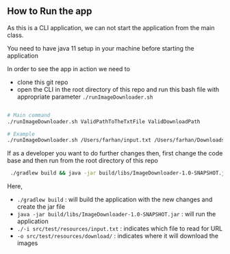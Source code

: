 ## How to Run the app
As this is a CLI application, we can not start the application from the main class.

You need to have java 11 setup in your machine before starting the application


In order to see the app in action we need to 

- clone this git repo
- open the CLI in the root directory of this repo and run this bash file with appropriate parameter `./runImageDownloader.sh` 


```bash

# Main command 
./runImageDownloader.sh ValidPathToTheTxtFile ValidDownloadPath

# Example
./runImageDownloader.sh /Users/farhan/input.txt /Users/farhan/Downloads/
```

If as a developer you want to do further changes then, first change the code base and then run from the root directory of this repo 

```bash
 ./gradlew build && java -jar build/libs/ImageDownloader-1.0-SNAPSHOT.jar -i src/test/resources/input.txt -o src/test/resources/download/
```

Here,
- `./gradlew build` : will build the application with the new changes and create the jar file
- `java -jar build/libs/ImageDownloader-1.0-SNAPSHOT.jar` : will run the application 
- `./-i src/test/resources/input.txt` : indicates which file to read for URL
- `-o src/test/resources/download/` : indicates where it will download the images
